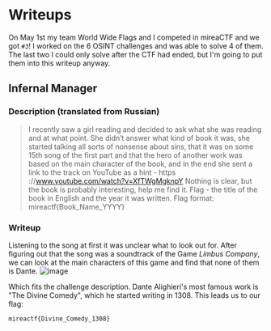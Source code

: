 # Writeups

On May 1st my team World Wide Flags and I competed in mireaCTF and we got `#3`!
I worked on the 6 OSINT challenges and was able to solve 4 of them. The last two I could only solve after the CTF had ended, but I'm going to put them into this writeup anyway.

## Infernal Manager

### Description (translated from Russian)
>I recently saw a girl reading and decided to ask what she was reading and at what point. She didn’t answer what kind of book it was, she started talking all sorts of nonsense about sins, that it was on some 15th song of the first part and that the hero of another work was based on the main character of the book, and in the end she sent a link to the track on YouTube as a hint - https ://www.youtube.com/watch?v=XfTWgMgknpY
Nothing is clear, but the book is probably interesting, help me find it.
Flag - the title of the book in English and the year it was written.
Flag format: mireactf{Book_Name_YYYY}

### Writeup

Listening to the song at first it was unclear what to look out for. After figuring out that the song was a soundtrack of the Game *Limbus Company*, we can look at the main characters of this game and find that none of them is Dante.
![image](https://github.com/mead-0w/mireaCTF-2024/assets/147707798/4eda3655-c8b6-490f-b26d-fee893d5830b)

Which fits the challenge description. 
Dante Alighieri's most famous work is "The Divine Comedy", which he started writing in 1308. This leads us to our flag:

`mireactf{Divine_Comedy_1308}`

